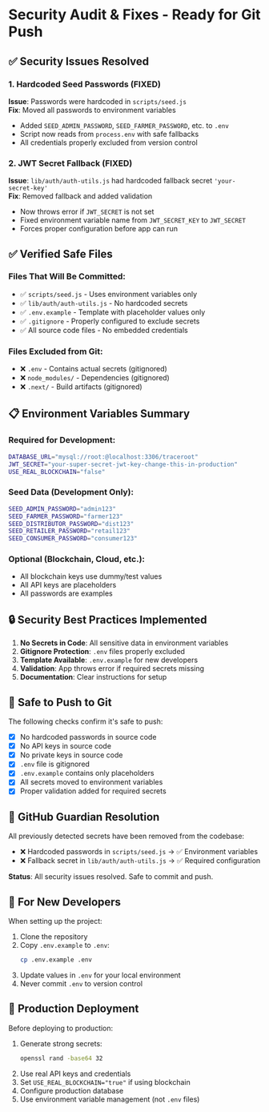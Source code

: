 # Security Audit & Fixes - Ready for Git Push

## ✅ Security Issues Resolved

### 1. Hardcoded Seed Passwords (FIXED)
**Issue**: Passwords were hardcoded in `scripts/seed.js`  
**Fix**: Moved all passwords to environment variables
- Added `SEED_ADMIN_PASSWORD`, `SEED_FARMER_PASSWORD`, etc. to `.env`
- Script now reads from `process.env` with safe fallbacks
- All credentials properly excluded from version control

### 2. JWT Secret Fallback (FIXED)
**Issue**: `lib/auth/auth-utils.js` had hardcoded fallback secret `'your-secret-key'`  
**Fix**: Removed fallback and added validation
- Now throws error if `JWT_SECRET` is not set
- Fixed environment variable name from `JWT_SECRET_KEY` to `JWT_SECRET`
- Forces proper configuration before app can run

## ✅ Verified Safe Files

### Files That Will Be Committed:
- ✅ `scripts/seed.js` - Uses environment variables only
- ✅ `lib/auth/auth-utils.js` - No hardcoded secrets
- ✅ `.env.example` - Template with placeholder values only
- ✅ `.gitignore` - Properly configured to exclude secrets
- ✅ All source code files - No embedded credentials

### Files Excluded from Git:
- ❌ `.env` - Contains actual secrets (gitignored)
- ❌ `node_modules/` - Dependencies (gitignored)
- ❌ `.next/` - Build artifacts (gitignored)

## 📋 Environment Variables Summary

### Required for Development:
```bash
DATABASE_URL="mysql://root:@localhost:3306/traceroot"
JWT_SECRET="your-super-secret-jwt-key-change-this-in-production"
USE_REAL_BLOCKCHAIN="false"
```

### Seed Data (Development Only):
```bash
SEED_ADMIN_PASSWORD="admin123"
SEED_FARMER_PASSWORD="farmer123"
SEED_DISTRIBUTOR_PASSWORD="dist123"
SEED_RETAILER_PASSWORD="retail123"
SEED_CONSUMER_PASSWORD="consumer123"
```

### Optional (Blockchain, Cloud, etc.):
- All blockchain keys use dummy/test values
- All API keys are placeholders
- All passwords are examples

## 🔒 Security Best Practices Implemented

1. **No Secrets in Code**: All sensitive data in environment variables
2. **Gitignore Protection**: `.env` files properly excluded
3. **Template Available**: `.env.example` for new developers
4. **Validation**: App throws error if required secrets missing
5. **Documentation**: Clear instructions for setup

## 🚀 Safe to Push to Git

The following checks confirm it's safe to push:

- [x] No hardcoded passwords in source code
- [x] No API keys in source code  
- [x] No private keys in source code
- [x] `.env` file is gitignored
- [x] `.env.example` contains only placeholders
- [x] All secrets moved to environment variables
- [x] Proper validation added for required secrets

## 📝 GitHub Guardian Resolution

All previously detected secrets have been removed from the codebase:
- ❌ Hardcoded passwords in `scripts/seed.js` → ✅ Environment variables
- ❌ Fallback secret in `lib/auth/auth-utils.js` → ✅ Required configuration

**Status**: All security issues resolved. Safe to commit and push.

## 🔄 For New Developers

When setting up the project:

1. Clone the repository
2. Copy `.env.example` to `.env`:
   ```bash
   cp .env.example .env
   ```
3. Update values in `.env` for your local environment
4. Never commit `.env` to version control

## 🎯 Production Deployment

Before deploying to production:

1. Generate strong secrets:
   ```bash
   openssl rand -base64 32
   ```
2. Use real API keys and credentials
3. Set `USE_REAL_BLOCKCHAIN="true"` if using blockchain
4. Configure production database
5. Use environment variable management (not `.env` files)

